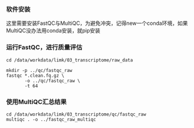 ### 软件安装

这里需要安装FastQC与MultiQC，为避免冲突，记得new一个conda环境，如果MultiQC没办法用conda安装，就pip安装

### 运行FastQC，进行质量评估

```
cd /data/workdata/limk/03_transcriptome/raw_data

mkdir -p ../qc/fastqc_raw
fastqc *.clean.fq.gz \
       -o ../qc/fastqc_raw \
       -t 64
```

### 使用MultiQC汇总结果

```
cd /data/workdata/limk/03_transcriptome/qc/fastqc_raw
multiqc . -o ../fastqc_raw_multiqc
```
